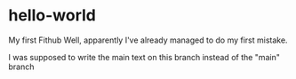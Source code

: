 # hello-world
My first Fithub
Well, apparently I've already managed to do my first mistake.

I was supposed to write the main text on this branch instead of the "main" branch
